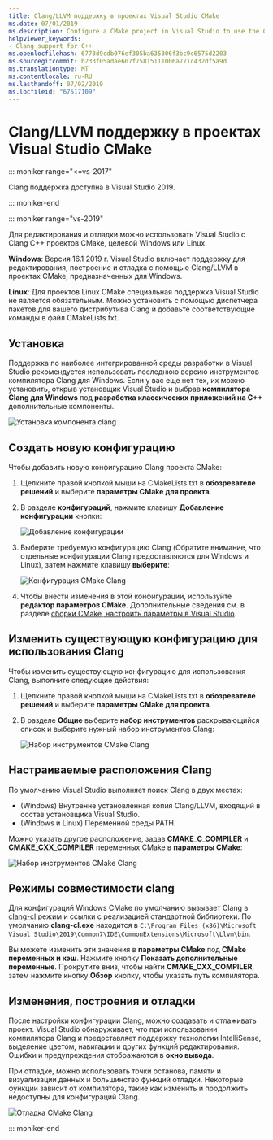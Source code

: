 ```yaml
---
title: Clang/LLVM поддержку в проектах Visual Studio CMake
ms.date: 07/01/2019
ms.description: Configure a CMake project in Visual Studio to use the Clang/LLVM toolchain.
helpviewer_keywords:
- Clang support for C++
ms.openlocfilehash: 6773d9cdb076ef305ba635306f3bc9c6575d2203
ms.sourcegitcommit: b233f05adae607f75815111006a771c432df5a9d
ms.translationtype: MT
ms.contentlocale: ru-RU
ms.lasthandoff: 07/02/2019
ms.locfileid: "67517109"
---
```

# <a name="clangllvm-support-in-visual-studio-cmake-projects"></a>Clang/LLVM поддержку в проектах Visual Studio CMake

::: moniker range="<=vs-2017"

Clang поддержка доступна в Visual Studio 2019.

::: moniker-end

::: moniker range="vs-2019"

Для редактирования и отладки можно использовать Visual Studio с Clang C++ проектов CMake, целевой Windows или Linux.

**Windows**: Версия 16.1 2019 г. Visual Studio включает поддержку для редактирования, построение и отладка с помощью Clang/LLVM в проектах CMake, предназначенных для Windows. 

**Linux**: Для проектов Linux CMake специальная поддержка Visual Studio не является обязательным. Можно установить с помощью диспетчера пакетов для вашего дистрибутива Clang и добавьте соответствующие команды в файл CMakeLists.txt.

## <a name="install"></a>Установка

Поддержка по наиболее интегрированной среды разработки в Visual Studio рекомендуется использовать последнюю версию инструментов компилятора Clang для Windows. Если у вас еще нет тех, их можно установить, открыв установщик Visual Studio и выбрав **компилятора Clang для Windows** под **разработка классических приложений на C++**  дополнительные компоненты.

![Установка компонента clang](media/clang-install-vs2019.png)

## <a name="create-a-new-configuration"></a>Создать новую конфигурацию

Чтобы добавить новую конфигурацию Clang проекта CMake:

1. Щелкните правой кнопкой мыши на CMakeLists.txt в **обозревателе решений** и выберите **параметры CMake для проекта**.

1. В разделе **конфигураций**, нажмите клавишу **Добавление конфигурации** кнопки:

   ![Добавление конфигурации](media/cmake-add-config-icon.png)

1. Выберите требуемую конфигурацию Clang (Обратите внимание, что отдельные конфигурации Clang предоставляются для Windows и Linux), затем нажмите клавишу **выберите**:

   ![Конфигурация CMake Clang](media/cmake-clang-configuration.png)

1. Чтобы внести изменения в этой конфигурации, используйте **редактор параметров CMake**. Дополнительные сведения см. в разделе [сборки CMake, настроить параметры в Visual Studio](customize-cmake-settings.md).

## <a name="modify-an-existing-configuration-to-use-clang"></a>Изменить существующую конфигурацию для использования Clang

Чтобы изменить существующую конфигурацию для использования Clang, выполните следующие действия:

1. Щелкните правой кнопкой мыши на CMakeLists.txt в **обозревателе решений** и выберите **параметры CMake для проекта**.

1. В разделе **Общие** выберите **набор инструментов** раскрывающийся список и выберите нужный набор инструментов Clang:

   ![Набор инструментов CMake Clang](media/cmake-clang-toolset.png)

## <a name="custom-clang-locations"></a>Настраиваемые расположения Clang

По умолчанию Visual Studio выполняет поиск Clang в двух местах:

- (Windows) Внутренне установленная копия Clang/LLVM, входящий в состав установщика Visual Studio.
- (Windows и Linux) Переменной среды PATH.

Можно указать другое расположение, задав **CMAKE_C_COMPILER** и **CMAKE_CXX_COMPILER** переменных CMake в **параметры CMake**:

![Набор инструментов CMake Clang](media/clang-location-cmake.png)

## <a name="clang-compatibility-modes"></a>Режимы совместимости clang

Для конфигураций Windows CMake по умолчанию вызывает Clang в [clang-cl](https://llvm.org/devmtg/2014-04/PDFs/Talks/clang-cl.pdf) режим и ссылки с реализацией стандартной библиотеки. По умолчанию **clang-cl.exe** находится в `C:\Program Files (x86)\Microsoft Visual Studio\2019\Common7\IDE\CommonExtensions\Microsoft\Llvm\bin`.

 Вы можете изменить эти значения в **параметры CMake** под **CMake переменных и кэш**. Нажмите кнопку **Показать дополнительные переменные**. Прокрутите вниз, чтобы найти **CMAKE_CXX_COMPILER**, затем нажмите кнопку **Обзор** кнопку, чтобы указать путь компилятора.

## <a name="edit-build-and-debug"></a>Изменения, построения и отладки

После настройки конфигурации Clang, можно создавать и отлаживать проект. Visual Studio обнаруживает, что при использовании компилятора Clang и предоставляет поддержку технологии IntelliSense, выделение цветом, навигации и других функций редактирования. Ошибки и предупреждения отображаются в **окно вывода**.

При отладке, можно использовать точки останова, памяти и визуализации данных и большинство функций отладки. Некоторые функции зависит от компилятора, такие как изменить и продолжить недоступны для конфигураций Clang.

![Отладка CMake Clang](media/clang-debug-visualize.png)

::: moniker-end
